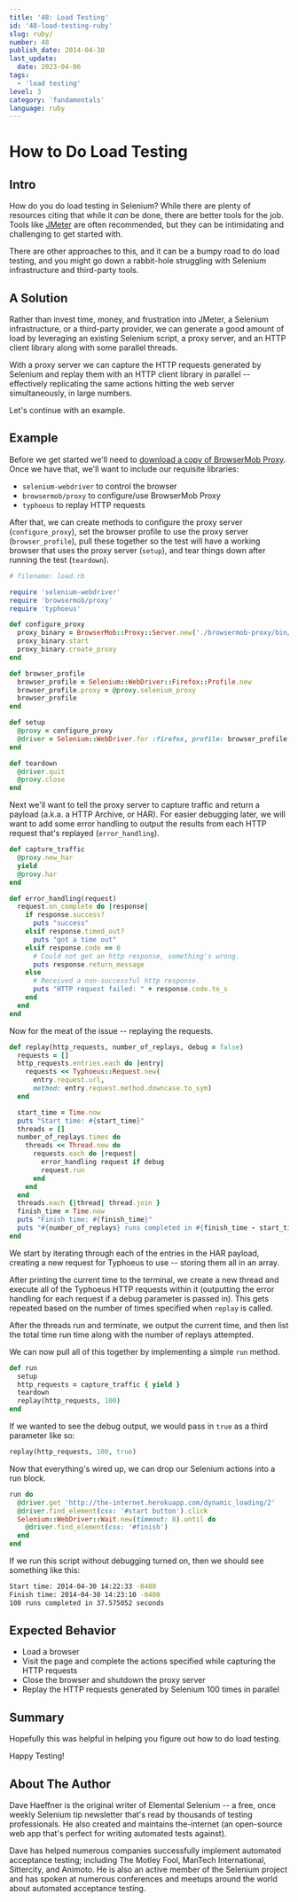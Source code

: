 ```yaml
---
title: '48: Load Testing'
id: '48-load-testing-ruby'
slug: ruby/
number: 48
publish_date: 2014-04-30
last_update:
  date: 2023-04-06
tags:
  - 'load testing'
level: 3
category: 'fundamentals'
language: ruby
---
```


# How to Do Load Testing

## Intro

How do you do load testing in Selenium? While there are plenty of resources citing that while it _can_ be done, there are better tools for the job. Tools like [JMeter](https://jmeter.apache.org/) are often recommended, but they can be intimidating and challenging to get started with.

There are other approaches to this, and it can be a bumpy road to do load testing, and you might go down a rabbit-hole struggling with Selenium infrastructure and third-party tools.

## A Solution

Rather than invest time, money, and frustration into JMeter, a Selenium infrastructure, or a third-party provider, we can generate a good amount of load by leveraging an existing Selenium script, a proxy server, and an HTTP client library along with some parallel threads.

With a proxy server we can capture the HTTP requests generated by Selenium and replay them with an HTTP client library in parallel -- effectively replicating the same actions hitting the web server simultaneously, in large numbers.

Let's continue with an example.

## Example

Before we get started we'll need to [download a copy of BrowserMob Proxy](http://bmp.lightbody.net/). Once we have that, we'll want to include our requisite libraries:

+ `selenium-webdriver` to control the browser
+ `browsermob/proxy` to configure/use BrowserMob Proxy
+ `typhoeus` to replay HTTP requests

After that, we can create methods to configure the proxy server (`configure_proxy`), set the browser profile to use the proxy server (`browser_profile`), pull these together so the test will have a working browser that uses the proxy server (`setup`), and tear things down after running the test (`teardown`).

```ruby
# filename: load.rb

require 'selenium-webdriver'
require 'browsermob/proxy'
require 'typhoeus'

def configure_proxy
  proxy_binary = BrowserMob::Proxy::Server.new('./browsermob-proxy/bin/browsermob-proxy')
  proxy_binary.start
  proxy_binary.create_proxy
end

def browser_profile
  browser_profile = Selenium::WebDriver::Firefox::Profile.new
  browser_profile.proxy = @proxy.selenium_proxy
  browser_profile
end

def setup
  @proxy = configure_proxy
  @driver = Selenium::WebDriver.for :firefox, profile: browser_profile
end

def teardown
  @driver.quit
  @proxy.close
end
```

Next we'll want to tell the proxy server to capture traffic and return a payload (a.k.a. a HTTP Archive, or HAR). For easier debugging later, we will want to add some error handling to output the results from each HTTP request that's replayed (`error_handling`).

```ruby
def capture_traffic
  @proxy.new_har
  yield
  @proxy.har
end

def error_handling(request)
  request.on_complete do |response|
    if response.success?
      puts "success"
    elsif response.timed_out?
      puts "got a time out"
    elsif response.code == 0
      # Could not get an http response, something's wrong.
      puts response.return_message
    else
      # Received a non-successful http response.
      puts "HTTP request failed: " + response.code.to_s
    end
  end
end
```

Now for the meat of the issue -- replaying the requests.

```ruby
def replay(http_requests, number_of_replays, debug = false)
  requests = []
  http_requests.entries.each do |entry|
    requests << Typhoeus::Request.new(
      entry.request.url,
      method: entry.request.method.downcase.to_sym)
  end

  start_time = Time.now
  puts "Start time: #{start_time}"
  threads = []
  number_of_replays.times do
    threads << Thread.new do
      requests.each do |request|
        error_handling request if debug
        request.run
      end
    end
  end
  threads.each {|thread| thread.join }
  finish_time = Time.now
  puts "Finish time: #{finish_time}"
  puts "#{number_of_replays} runs completed in #{finish_time - start_time} seconds"
end
```

We start by iterating through each of the entries in the HAR payload, creating a new request for Typhoeus to use -- storing them all in an array.

After printing the current time to the terminal, we create a new thread and execute all of the Typhoeus HTTP requests within it (outputting the error handling for each request if a debug parameter is passed in). This gets repeated based on the number of times specified when `replay` is called.

After the threads run and terminate, we output the current time, and then list the total time run time along with the number of replays attempted.

We can now pull all of this together by implementing a simple `run` method.

```ruby
def run
  setup
  http_requests = capture_traffic { yield }
  teardown
  replay(http_requests, 100)
end
```

If we wanted to see the debug output, we would pass in `true` as a third parameter like so:

```ruby
replay(http_requests, 100, true)
```

Now that everything's wired up, we can drop our Selenium actions into a run block.

```ruby
run do
  @driver.get 'http://the-internet.herokuapp.com/dynamic_loading/2'
  @driver.find_element(css: '#start button').click
  Selenium::WebDriver::Wait.new(timeout: 8).until do
    @driver.find_element(css: '#finish')
  end
end
```

If we run this script without debugging turned on, then we should see something like this:

```sh
Start time: 2014-04-30 14:22:33 -0400
Finish time: 2014-04-30 14:23:10 -0400
100 runs completed in 37.575052 seconds
```

## Expected Behavior

+ Load a browser
+ Visit the page and complete the actions specified while capturing the HTTP requests
+ Close the browser and shutdown the proxy server
+ Replay the HTTP requests generated by Selenium 100 times in parallel

## Summary

Hopefully this was helpful in helping you figure out how to do load testing.

Happy Testing!

## About The Author

Dave Haeffner is the original writer of Elemental Selenium -- a free, once weekly Selenium tip newsletter that's read by thousands of testing professionals. He also created and maintains the-internet (an open-source web app that's perfect for writing automated tests against).

Dave has helped numerous companies successfully implement automated acceptance testing; including The Motley Fool, ManTech International, Sittercity, and Animoto. He is also an active member of the Selenium project and has spoken at numerous conferences and meetups around the world about automated acceptance testing.
